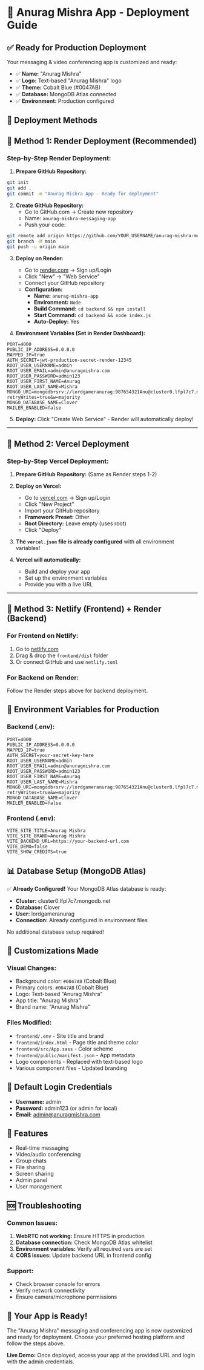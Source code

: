 # 🚀 Anurag Mishra App - Deployment Guide

## ✅ Ready for Production Deployment

Your messaging & video conferencing app is customized and ready:
- ✅ **Name:** "Anurag Mishra" 
- ✅ **Logo:** Text-based "Anurag Mishra" logo
- ✅ **Theme:** Cobalt Blue (#0047AB)
- ✅ **Database:** MongoDB Atlas connected
- ✅ **Environment:** Production configured

## 🚀 Deployment Methods

## 🎯 Method 1: Render Deployment (Recommended)

### Step-by-Step Render Deployment:

1. **Prepare GitHub Repository:**
```bash
git init
git add .
git commit -m "Anurag Mishra App - Ready for deployment"
```

2. **Create GitHub Repository:**
   - Go to GitHub.com → Create new repository
   - Name: `anurag-mishra-messaging-app`
   - Push your code:
```bash
git remote add origin https://github.com/YOUR_USERNAME/anurag-mishra-messaging-app.git
git branch -M main
git push -u origin main
```

3. **Deploy on Render:**
   - Go to [render.com](https://render.com) → Sign up/Login
   - Click "New" → "Web Service"
   - Connect your GitHub repository
   - **Configuration:**
     - **Name:** `anurag-mishra-app`
     - **Environment:** `Node`
     - **Build Command:** `cd backend && npm install`
     - **Start Command:** `cd backend && node index.js`
     - **Auto-Deploy:** Yes

4. **Environment Variables (Set in Render Dashboard):**
```
PORT=4000
PUBLIC_IP_ADDRESS=0.0.0.0
MAPPED_IP=true
AUTH_SECRET=jwt-production-secret-render-12345
ROOT_USER_USERNAME=admin
ROOT_USER_EMAIL=admin@anuragmishra.com
ROOT_USER_PASSWORD=admin123
ROOT_USER_FIRST_NAME=Anurag
ROOT_USER_LAST_NAME=Mishra
MONGO_URI=mongodb+srv://lordgameranurag:987654321Anu@cluster0.lfpl7c7.mongodb.net/Clover?retryWrites=true&w=majority
MONGO_DATABASE_NAME=Clover
MAILER_ENABLED=false
```

5. **Deploy:** Click "Create Web Service" - Render will automatically deploy!

---

## 🎯 Method 2: Vercel Deployment

### Step-by-Step Vercel Deployment:

1. **Prepare GitHub Repository:** (Same as Render steps 1-2)

2. **Deploy on Vercel:**
   - Go to [vercel.com](https://vercel.com) → Sign up/Login
   - Click "New Project"
   - Import your GitHub repository
   - **Framework Preset:** Other
   - **Root Directory:** Leave empty (uses root)
   - Click "Deploy"

3. **The `vercel.json` file is already configured** with all environment variables!

4. **Vercel will automatically:**
   - Build and deploy your app
   - Set up the environment variables
   - Provide you with a live URL

---

## 🎯 Method 3: Netlify (Frontend) + Render (Backend)

### For Frontend on Netlify:
1. Go to [netlify.com](https://netlify.com)
2. Drag & drop the `frontend/dist` folder
3. Or connect GitHub and use `netlify.toml`

### For Backend on Render:
Follow the Render steps above for backend deployment.

## 🔧 Environment Variables for Production

### Backend (.env):
```
PORT=4000
PUBLIC_IP_ADDRESS=0.0.0.0
MAPPED_IP=true
AUTH_SECRET=your-secret-key-here
ROOT_USER_USERNAME=admin
ROOT_USER_EMAIL=admin@anuragmishra.com
ROOT_USER_PASSWORD=admin123
ROOT_USER_FIRST_NAME=Anurag
ROOT_USER_LAST_NAME=Mishra
MONGO_URI=mongodb+srv://lordgameranurag:987654321Anu@cluster0.lfpl7c7.mongodb.net/Clover?retryWrites=true&w=majority
MONGO_DATABASE_NAME=Clover
MAILER_ENABLED=false
```

### Frontend (.env):
```
VITE_SITE_TITLE=Anurag Mishra
VITE_SITE_BRAND=Anurag Mishra
VITE_BACKEND_URL=https://your-backend-url.com
VITE_DEMO=false
VITE_SHOW_CREDITS=true
```

## 📊 Database Setup (MongoDB Atlas)

✅ **Already Configured!** Your MongoDB Atlas database is ready:
- **Cluster:** cluster0.lfpl7c7.mongodb.net
- **Database:** Clover
- **User:** lordgameranurag
- **Connection:** Already configured in environment files

No additional database setup required!

## 🎨 Customizations Made

### Visual Changes:
- Background color: `#0047AB` (Cobalt Blue)
- Primary colors: `#0047AB` (Cobalt Blue)
- Logo: Text-based "Anurag Mishra"
- App title: "Anurag Mishra"
- Brand name: "Anurag Mishra"

### Files Modified:
- `frontend/.env` - Site title and brand
- `frontend/index.html` - Page title and theme color
- `frontend/src/App.sass` - Color scheme
- `frontend/public/manifest.json` - App metadata
- Logo components - Replaced with text-based logo
- Various component files - Updated branding

## 🔐 Default Login Credentials

- **Username:** admin
- **Password:** admin123 (or admin for local)
- **Email:** admin@anuragmishra.com

## 📱 Features

- Real-time messaging
- Video/audio conferencing
- Group chats
- File sharing
- Screen sharing
- Admin panel
- User management

## 🆘 Troubleshooting

### Common Issues:
1. **WebRTC not working:** Ensure HTTPS in production
2. **Database connection:** Check MongoDB Atlas whitelist
3. **Environment variables:** Verify all required vars are set
4. **CORS issues:** Update backend URL in frontend config

### Support:
- Check browser console for errors
- Verify network connectivity
- Ensure camera/microphone permissions

## 🎉 Your App is Ready!

The "Anurag Mishra" messaging and conferencing app is now customized and ready for deployment. Choose your preferred hosting platform and follow the steps above.

**Live Demo:** Once deployed, access your app at the provided URL and login with the admin credentials.